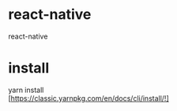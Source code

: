 # react-native
react-native

# install
yarn install  
[https://classic.yarnpkg.com/en/docs/cli/install/!]
